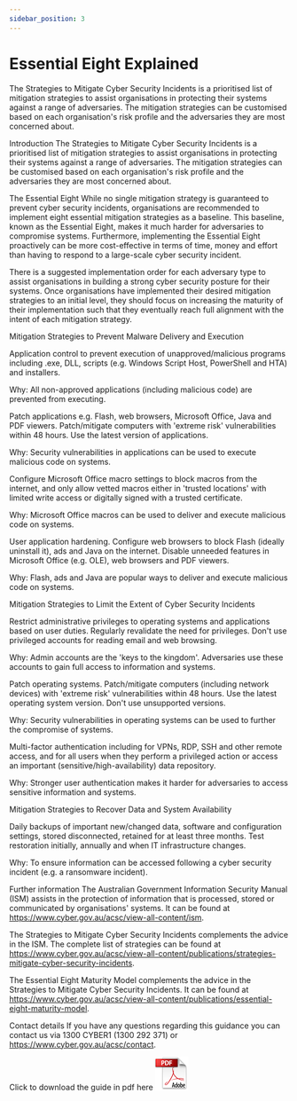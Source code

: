 ```yaml
---
sidebar_position: 3
---
```

# Essential Eight Explained

The Strategies to Mitigate Cyber Security Incidents is a prioritised list of mitigation strategies to assist organisations in protecting their systems against a range of adversaries. The mitigation strategies can be customised based on each organisation's risk profile and the adversaries they are most concerned about.

Introduction
The Strategies to Mitigate Cyber Security Incidents is a prioritised list of mitigation strategies to assist organisations in protecting their systems against a range of adversaries. The mitigation strategies can be customised based on each organisation's risk profile and the adversaries they are most concerned about.

The Essential Eight
While no single mitigation strategy is guaranteed to prevent cyber security incidents, organisations are recommended to implement eight essential mitigation strategies as a baseline. This baseline, known as the Essential Eight, makes it much harder for adversaries to compromise systems. Furthermore, implementing the Essential Eight proactively can be more cost-effective in terms of time, money and effort than having to respond to a large-scale cyber security incident.

There is a suggested implementation order for each adversary type to assist organisations in building a strong cyber security posture for their systems. Once organisations have implemented their desired mitigation strategies to an initial level, they should focus on increasing the maturity of their implementation such that they eventually reach full alignment with the intent of each mitigation strategy.

Mitigation Strategies to Prevent Malware Delivery and Execution

Application control to prevent execution of unapproved/malicious programs including .exe, DLL, scripts (e.g. Windows Script Host, PowerShell and HTA) and installers.

Why: All non-approved applications (including malicious code) are prevented from executing.

Patch applications e.g. Flash, web browsers, Microsoft Office, Java and PDF viewers. Patch/mitigate computers with 'extreme risk' vulnerabilities within 48 hours. Use the latest version of applications.

Why: Security vulnerabilities in applications can be used to execute malicious code on systems.

Configure Microsoft Office macro settings to block macros from the internet, and only allow vetted macros either in 'trusted locations' with limited write access or digitally signed with a trusted certificate.

Why: Microsoft Office macros can be used to deliver and execute malicious code on systems.

User application hardening. Configure web browsers to block Flash (ideally uninstall it), ads and Java on the internet. Disable unneeded features in Microsoft Office (e.g. OLE), web browsers and PDF viewers.

Why: Flash, ads and Java are popular ways to deliver and execute malicious code on systems.

Mitigation Strategies to Limit the Extent of Cyber Security Incidents

Restrict administrative privileges to operating systems and applications based on user duties. Regularly revalidate the need for privileges. Don't use privileged accounts for reading email and web browsing.

Why: Admin accounts are the 'keys to the kingdom'. Adversaries use these accounts to gain full access to information and systems.

Patch operating systems. Patch/mitigate computers (including network devices) with 'extreme risk' vulnerabilities within 48 hours. Use the latest operating system version. Don't use unsupported versions.

Why: Security vulnerabilities in operating systems can be used to further the compromise of systems.

Multi-factor authentication including for VPNs, RDP, SSH and other remote access, and for all users when they perform a privileged action or access an important (sensitive/high-availability) data repository.

Why: Stronger user authentication makes it harder for adversaries to access sensitive information and systems.

 
Mitigation Strategies to Recover Data and System Availability

Daily backups of important new/changed data, software and configuration settings, stored disconnected, retained for at least three months. Test restoration initially, annually and when IT infrastructure changes.

Why: To ensure information can be accessed following a cyber security incident (e.g. a ransomware incident).

 
Further information
The Australian Government Information Security Manual (ISM) assists in the protection of information that is processed, stored or communicated by organisations' systems. It can be found at https://www.cyber.gov.au/acsc/view-all-content/ism.

The Strategies to Mitigate Cyber Security Incidents complements the advice in the ISM. The complete list of strategies can be found at https://www.cyber.gov.au/acsc/view-all-content/publications/strategies-mitigate-cyber-security-incidents.

The Essential Eight Maturity Model complements the advice in the Strategies to Mitigate Cyber Security Incidents. It can be found at https://www.cyber.gov.au/acsc/view-all-content/publications/essential-eight-maturity-model.

Contact details
If you have any questions regarding this guidance you can contact us via 1300 CYBER1 (1300 292 371) or https://www.cyber.gov.au/acsc/contact.


Click to download the guide in pdf here [ ![](/img/pdf.png) ](/Essential_Eight_Explained.pdf)